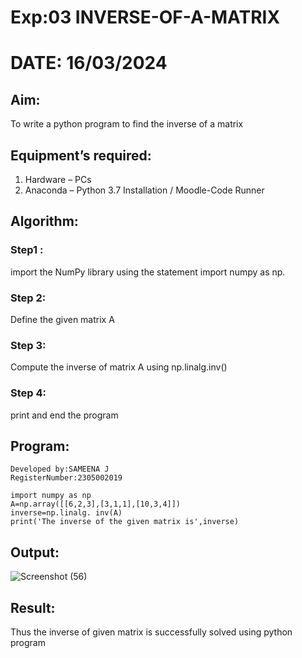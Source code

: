 # Exp:03 INVERSE-OF-A-MATRIX
# DATE: 16/03/2024
## Aim:
To write a python program to find the inverse of a matrix
## Equipment’s required:
1. 	Hardware – PCs
2. 	Anaconda – Python 3.7 Installation / Moodle-Code Runner
## Algorithm:
### Step1 : 
import the NumPy library using the statement import numpy as np.
### Step 2: 
Define the given matrix A
### Step 3: 
Compute the inverse of matrix A using np.linalg.inv()
### Step 4: 
print and end the program

## Program:
```
Developed by:SAMEENA J
RegisterNumber:2305002019

```
```
import numpy as np
A=np.array([[6,2,3],[3,1,1],[10,3,4]])
inverse=np.linalg. inv(A)
print('The inverse of the given matrix is',inverse)
```
## Output:
![Screenshot (56)](https://github.com/sameena77/INVERSE-OF-A-MATRIX/assets/155620541/5b5d1100-10c0-41b1-824d-4b1de94a285e)

## Result:
Thus the inverse of given matrix is successfully solved using python program

